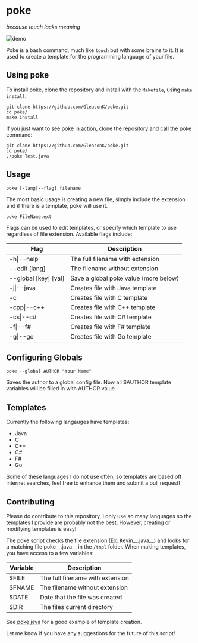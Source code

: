 # poke

_because touch lacks meaning_

![demo](http://kevingleason.me/poke/demo.gif)

Poke is a bash command, much like `touch` but with some brains to it. It is used
to create a template for the programming language of your file.

## Using poke

To install poke, clone the repository and install with the `Makefile`, using
`make install`.
	
	git clone https://github.com/GleasonK/poke.git
	cd poke/
	make install

If you just want to see poke in action, clone the repository and call the poke
command:

	git clone https://github.com/GleasonK/poke.git
	cd poke/
	./poke Test.java

## Usage

	poke [-lang|--flag] filename

The most basic usage is creating a new file, simply include the extension and if
there is a template, poke will use it.

	poke FileName.ext

Flags can be used to edit templates, or specify which template to use regardless
of file extension. Available flags include:

| Flag     | Description  |
| -------- | ------------ |
| -h\|--help    | The full filename with extension |
| --edit [lang] | The filename without extension   |
| --global [key] [val] | Save a global poke value (more below)   |
| -j\|--java    | Creates file with Java template  |
| -c            | Creates file with C template     |
| -cpp\|--c++   | Creates file with C++ template   |
| -cs\|--c#     | Creates file with C# template    |
| -f\|--f#      | Creates file with F# template    |
| -g\|--go      | Creates file with Go template    |

## Configuring Globals

	poke --global AUTHOR "Your Name"

Saves the author to a global config file. Now all $AUTHOR template variables
will be filled in with AUTHOR value.

## Templates

Currently the following langauges have templates:

- Java
- C
- C++
- C#
- F#
- Go

Some of these languages I do not use often, so templates are based off internet
searches, feel free to enhance them and submit a pull request!

## Contributing

Please do contribute to this repository, I only use so many languages so the
templates I provide are probably not the best. However, creating or modifying
templates is easy!

The poke script checks the file extension (Ex: Kevin__.java__) and looks for a 
matching file poke__.java__ in the `/tmpl` folder. When making templates, you
have access to a few variables:

| Variable  | Description |
| --------- | ------------- |
| $FILE     | The full filename with extension |
| $FNAME    | The filename without extension   |
| $DATE     | Date that the file was created   |
| $DIR      | The files current directory      |

See [poke.java](https://github.com/GleasonK/poke/blob/master/tmpl/poke.java)
for a good example of template creation.

Let me know if you have any suggestions for the future of this script!
